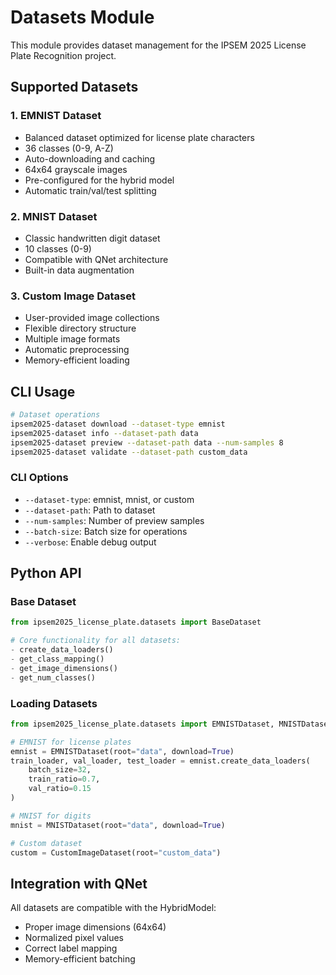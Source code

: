 # Datasets Module

This module provides dataset management for the IPSEM 2025 License Plate Recognition project.

## Supported Datasets

### 1. EMNIST Dataset
- Balanced dataset optimized for license plate characters
- 36 classes (0-9, A-Z)
- Auto-downloading and caching
- 64x64 grayscale images
- Pre-configured for the hybrid model
- Automatic train/val/test splitting

### 2. MNIST Dataset
- Classic handwritten digit dataset
- 10 classes (0-9)
- Compatible with QNet architecture
- Built-in data augmentation

### 3. Custom Image Dataset
- User-provided image collections
- Flexible directory structure
- Multiple image formats
- Automatic preprocessing
- Memory-efficient loading

## CLI Usage

```bash
# Dataset operations
ipsem2025-dataset download --dataset-type emnist
ipsem2025-dataset info --dataset-path data
ipsem2025-dataset preview --dataset-path data --num-samples 8
ipsem2025-dataset validate --dataset-path custom_data
```

### CLI Options
- `--dataset-type`: emnist, mnist, or custom
- `--dataset-path`: Path to dataset
- `--num-samples`: Number of preview samples
- `--batch-size`: Batch size for operations
- `--verbose`: Enable debug output

## Python API

### Base Dataset
```python
from ipsem2025_license_plate.datasets import BaseDataset

# Core functionality for all datasets:
- create_data_loaders()
- get_class_mapping()
- get_image_dimensions()
- get_num_classes()
```

### Loading Datasets
```python
from ipsem2025_license_plate.datasets import EMNISTDataset, MNISTDataset, CustomImageDataset

# EMNIST for license plates
emnist = EMNISTDataset(root="data", download=True)
train_loader, val_loader, test_loader = emnist.create_data_loaders(
    batch_size=32,
    train_ratio=0.7,
    val_ratio=0.15
)

# MNIST for digits
mnist = MNISTDataset(root="data", download=True)

# Custom dataset
custom = CustomImageDataset(root="custom_data")
```

## Integration with QNet
All datasets are compatible with the HybridModel:
- Proper image dimensions (64x64)
- Normalized pixel values
- Correct label mapping
- Memory-efficient batching
